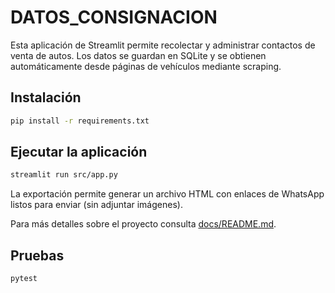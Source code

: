 # DATOS_CONSIGNACION

Esta aplicación de Streamlit permite recolectar y administrar contactos de venta de autos. Los datos se guardan en SQLite y se obtienen automáticamente desde páginas de vehículos mediante scraping.

## Instalación

```bash
pip install -r requirements.txt
```

## Ejecutar la aplicación

```bash
streamlit run src/app.py
```

La exportación permite generar un archivo HTML con enlaces de WhatsApp listos para enviar (sin adjuntar imágenes).

Para más detalles sobre el proyecto consulta [docs/README.md](docs/README.md).

## Pruebas

```bash
pytest
```
